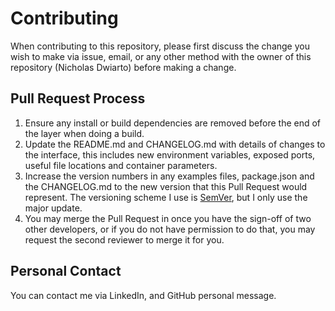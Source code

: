 # Contributing

When contributing to this repository, please first discuss the change you wish to make via issue, email, or any other method with the owner of this repository (Nicholas Dwiarto) before making a change.

## Pull Request Process

1. Ensure any install or build dependencies are removed before the end of the layer when doing a build.
2. Update the README.md and CHANGELOG.md with details of changes to the interface, this includes new environment variables, exposed ports, useful file locations and container parameters.
3. Increase the version numbers in any examples files, package.json and the CHANGELOG.md to the new version that this Pull Request would represent. The versioning scheme I use is [SemVer](http://semver.org/), but I only use the major update.
4. You may merge the Pull Request in once you have the sign-off of two other developers, or if you do not have permission to do that, you may request the second reviewer to merge it for you.

## Personal Contact

You can contact me via LinkedIn, and GitHub personal message.
